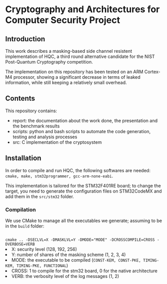 # Cryptography and Architectures for Computer Security Project

## Introduction
This work describes a masking-based side channel resistent implementation of HQC, a third round alternative
candidate for the NIST Post-Quantum Cryptography competition. 

The implementation on this repository has been tested on
an ARM Cortex-M4 processor, showing a significant decrease in terms of leaked information, while still keeping a relatively small overhead.

## Contents
This repository contains:


- report: the documentation about the work done, the presentation and the benchmark results
- scripts: python and bash scripts to automate the code generation, testing and analysis processes
- src: C implementation of the cryptosystem
 
## Installation
In order to compile and run HQC, the following softwares are needed: <code>cmake, make, stm32programmer, gcc-arm-none-eabi</code>.

This implementation is tailored for the STM32F401RE board; to change the target, you need to generate the configuration files on STM32CodeMX and add them in the <code>src/stm32</code> folder.

### Compilation
We use CMake to manage all the executables we generate; assuming to be in the <code>build</code> folder:

<code>
cmake .. -DSECLVL=X -DMASKLVL=Y -DMODE="MODE" -DCROSSCOMPILE=CROSS -DVERBOSE=VERB
</code>


<list>
  <li>X: security level (128, 192, 256)
  <li>Y: number of shares of the masking scheme (1, 2, 3, 4)
  <li>MODE: the executable to be compiled (<code>CONST-KEM, CONST-PKE, TIMING-KEM, TIMING-PKE, FUNCTIONAL</code>)
    <li> CROSS: 1 to compile for the stm32 board, 0 for the native architecture
    <li> VERB: the verbosity level of the log messages (1, 2)
</list>

